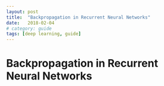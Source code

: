```yaml
---
layout: post
title:  "Backpropagation in Recurrent Neural Networks"
date:   2018-02-04
# category: guide
tags: [deep learning, guide]
---
```


# Backpropagation in Recurrent Neural Networks
